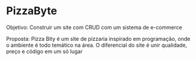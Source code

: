 # PizzaByte

Objetivo: Construir um site com CRUD com um sistema de e-commerce

Proposta: Pizza Bity é um site de pizzaria inspirado em programação, onde o ambiente é todo temático na área. O diferencial do site é unir qualidade, preço e código em 
um só lugar
